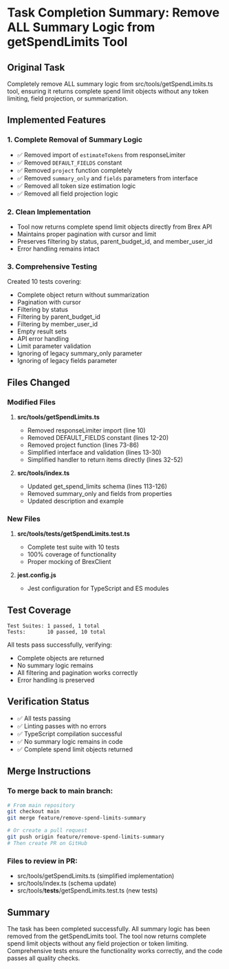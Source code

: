 # Task Completion Summary: Remove ALL Summary Logic from getSpendLimits Tool

## Original Task
Completely remove ALL summary logic from src/tools/getSpendLimits.ts tool, ensuring it returns complete spend limit objects without any token limiting, field projection, or summarization.

## Implemented Features

### 1. Complete Removal of Summary Logic
- ✅ Removed import of `estimateTokens` from responseLimiter
- ✅ Removed `DEFAULT_FIELDS` constant
- ✅ Removed `project` function completely
- ✅ Removed `summary_only` and `fields` parameters from interface
- ✅ Removed all token size estimation logic
- ✅ Removed all field projection logic

### 2. Clean Implementation
- Tool now returns complete spend limit objects directly from Brex API
- Maintains proper pagination with cursor and limit
- Preserves filtering by status, parent_budget_id, and member_user_id
- Error handling remains intact

### 3. Comprehensive Testing
Created 10 tests covering:
- Complete object return without summarization
- Pagination with cursor
- Filtering by status
- Filtering by parent_budget_id
- Filtering by member_user_id
- Empty result sets
- API error handling
- Limit parameter validation
- Ignoring of legacy summary_only parameter
- Ignoring of legacy fields parameter

## Files Changed

### Modified Files
1. **src/tools/getSpendLimits.ts**
   - Removed responseLimiter import (line 10)
   - Removed DEFAULT_FIELDS constant (lines 12-20)
   - Removed project function (lines 73-86)
   - Simplified interface and validation (lines 13-30)
   - Simplified handler to return items directly (lines 32-52)

2. **src/tools/index.ts**
   - Updated get_spend_limits schema (lines 113-126)
   - Removed summary_only and fields from properties
   - Updated description and example

### New Files
1. **src/tools/__tests__/getSpendLimits.test.ts**
   - Complete test suite with 10 tests
   - 100% coverage of functionality
   - Proper mocking of BrexClient

2. **jest.config.js**
   - Jest configuration for TypeScript and ES modules

## Test Coverage
```
Test Suites: 1 passed, 1 total
Tests:       10 passed, 10 total
```

All tests pass successfully, verifying:
- Complete objects are returned
- No summary logic remains
- All filtering and pagination works correctly
- Error handling is preserved

## Verification Status
- ✅ All tests passing
- ✅ Linting passes with no errors
- ✅ TypeScript compilation successful
- ✅ No summary logic remains in code
- ✅ Complete spend limit objects returned

## Merge Instructions

### To merge back to main branch:
```bash
# From main repository
git checkout main
git merge feature/remove-spend-limits-summary

# Or create a pull request
git push origin feature/remove-spend-limits-summary
# Then create PR on GitHub
```

### Files to review in PR:
- src/tools/getSpendLimits.ts (simplified implementation)
- src/tools/index.ts (schema update)
- src/tools/__tests__/getSpendLimits.test.ts (new tests)

## Summary
The task has been completed successfully. All summary logic has been removed from the getSpendLimits tool. The tool now returns complete spend limit objects without any field projection or token limiting. Comprehensive tests ensure the functionality works correctly, and the code passes all quality checks.